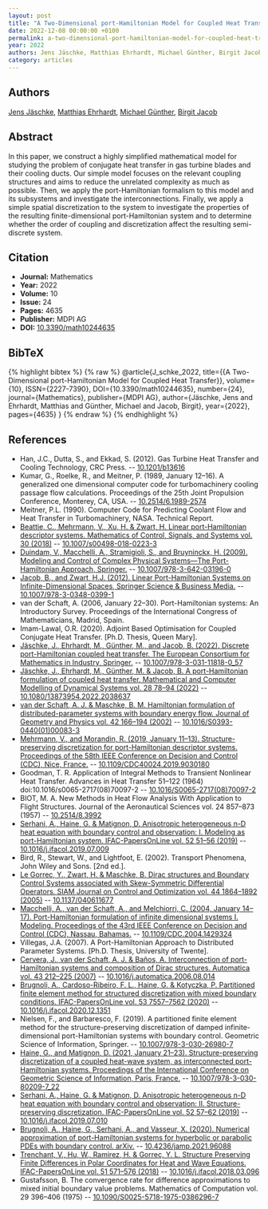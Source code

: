 ```yaml
---
layout: post
title: "A Two-Dimensional port-Hamiltonian Model for Coupled Heat Transfer"
date: 2022-12-08 00:00:00 +0100
permalink: a-two-dimensional-port-hamiltonian-model-for-coupled-heat-transfer
year: 2022
authors: Jens Jäschke, Matthias Ehrhardt, Michael Günther, Birgit Jacob
category: articles
---
```

 
## Authors
[Jens Jäschke](authors/jens-jaschke), [Matthias Ehrhardt](authors/matthias-ehrhardt), [Michael Günther](authors/michael-gunther), [Birgit Jacob](authors/birgit-jacob)
 
## Abstract
In this paper, we construct a highly simplified mathematical model for studying the problem of conjugate heat transfer in gas turbine blades and their cooling ducts. Our simple model focuses on the relevant coupling structures and aims to reduce the unrelated complexity as much as possible. Then, we apply the port-Hamiltonian formalism to this model and its subsystems and investigate the interconnections. Finally, we apply a simple spatial discretization to the system to investigate the properties of the resulting finite-dimensional port-Hamiltonian system and to determine whether the order of coupling and discretization affect the resulting semi-discrete system.
 
## Citation
- **Journal:** Mathematics
- **Year:** 2022
- **Volume:** 10
- **Issue:** 24
- **Pages:** 4635
- **Publisher:** MDPI AG
- **DOI:** [10.3390/math10244635](https://doi.org/10.3390/math10244635)
 
## BibTeX
{% highlight bibtex %}
{% raw %}
@article{J_schke_2022,
  title={{A Two-Dimensional port-Hamiltonian Model for Coupled Heat Transfer}},
  volume={10},
  ISSN={2227-7390},
  DOI={10.3390/math10244635},
  number={24},
  journal={Mathematics},
  publisher={MDPI AG},
  author={Jäschke, Jens and Ehrhardt, Matthias and Günther, Michael and Jacob, Birgit},
  year={2022},
  pages={4635}
}
{% endraw %}
{% endhighlight %}
 
## References
- Han, J.C., Dutta, S., and Ekkad, S. (2012). Gas Turbine Heat Transfer and Cooling Technology, CRC Press. -- [10.1201/b13616](https://doi.org/10.1201/b13616)
- Kumar, G., Roelke, R., and Meitner, P. (1989, January 12–16). A generalized one dimensional computer code for turbomachinery cooling passage flow calculations. Proceedings of the 25th Joint Propulsion Conference, Monterey, CA, USA. -- [10.2514/6.1989-2574](https://doi.org/10.2514/6.1989-2574)
- Meitner, P.L. (1990). Computer Code for Predicting Coolant Flow and Heat Transfer in Turbomachinery, NASA. Technical Report.
- [Beattie, C., Mehrmann, V., Xu, H. & Zwart, H. Linear port-Hamiltonian descriptor systems. Mathematics of Control, Signals, and Systems vol. 30 (2018)](linear-port-hamiltonian-descriptor-systems) -- [10.1007/s00498-018-0223-3](https://doi.org/10.1007/s00498-018-0223-3)
- [Duindam, V., Macchelli, A., Stramigioli, S., and Bruyninckx, H. (2009). Modeling and Control of Complex Physical Systems—The Port-Hamiltonian Approach, Springer.](modeling-and-control-of-complex-physical-systems) -- [10.1007/978-3-642-03196-0](https://doi.org/10.1007/978-3-642-03196-0)
- [Jacob, B., and Zwart, H.J. (2012). Linear Port-Hamiltonian Systems on Infinite-Dimensional Spaces, Springer Science & Business Media.](linear-port-hamiltonian-systems-on-infinite-dimensional-spaces) -- [10.1007/978-3-0348-0399-1](https://doi.org/10.1007/978-3-0348-0399-1)
- van der Schaft, A. (2006, January 22–30). Port-Hamiltonian systems: An Introductory Survey. Proceedings of the International Congress of Mathematicians, Madrid, Spain.
- Imam-Lawal, O.R. (2020). Adjoint Based Optimisation for Coupled Conjugate Heat Transfer. [Ph.D. Thesis, Queen Mary].
- [Jäschke, J., Ehrhardt, M., Günther, M., and Jacob, B. (2022). Discrete port-Hamiltonian coupled heat transfer. The European Consortium for Mathematics in Industry, Springer.](discrete-port-hamiltonian-coupled-heat-transfer) -- [10.1007/978-3-031-11818-0_57](https://doi.org/10.1007/978-3-031-11818-0_57)
- [Jäschke, J., Ehrhardt, M., Günther, M. & Jacob, B. A port-Hamiltonian formulation of coupled heat transfer. Mathematical and Computer Modelling of Dynamical Systems vol. 28 78–94 (2022)](a-port-hamiltonian-formulation-of-coupled-heat-transfer) -- [10.1080/13873954.2022.2038637](https://doi.org/10.1080/13873954.2022.2038637)
- [van der Schaft, A. J. & Maschke, B. M. Hamiltonian formulation of distributed-parameter systems with boundary energy flow. Journal of Geometry and Physics vol. 42 166–194 (2002)](hamiltonian-formulation-of-distributed-parameter-systems-with-boundary-energy-flow) -- [10.1016/S0393-0440(01)00083-3](https://doi.org/10.1016/S0393-0440(01)00083-3)
- [Mehrmann, V., and Morandin, R. (2019, January 11–13). Structure-preserving discretization for port-Hamiltonian descriptor systems. Proceedings of the 58th IEEE Conference on Decision and Control (CDC), Nice, France.](structure-preserving-discretization-for-port-hamiltonian-descriptor-systems) -- [10.1109/CDC40024.2019.9030180](https://doi.org/10.1109/CDC40024.2019.9030180)
- Goodman, T. R. Application of Integral Methods to Transient Nonlinear Heat Transfer. Advances in Heat Transfer 51–122 (1964) doi:10.1016/s0065-2717(08)70097-2 -- [10.1016/S0065-2717(08)70097-2](https://doi.org/10.1016/S0065-2717(08)70097-2)
- BIOT, M. A. New Methods in Heat Flow Analysis With Application to Flight Structures. Journal of the Aeronautical Sciences vol. 24 857–873 (1957) -- [10.2514/8.3992](https://doi.org/10.2514/8.3992)
- [Serhani, A., Haine, G. & Matignon, D. Anisotropic heterogeneous n-D heat equation with boundary control and observation: I. Modeling as port-Hamiltonian system. IFAC-PapersOnLine vol. 52 51–56 (2019)](anisotropic-heterogeneous-n-d-heat-equation-with-boundary-control-and-observation-i-modeling-as-port-hamiltonian-system) -- [10.1016/j.ifacol.2019.07.009](https://doi.org/10.1016/j.ifacol.2019.07.009)
- Bird, R., Stewart, W., and Lightfoot, E. (2002). Transport Phenomena, John Wiley and Sons. [2nd ed.].
- [Le Gorrec, Y., Zwart, H. & Maschke, B. Dirac structures and Boundary Control Systems associated with Skew-Symmetric Differential Operators. SIAM Journal on Control and Optimization vol. 44 1864–1892 (2005)](dirac-structures-and-boundary-control-systems-associated-with-skew-symmetric-differential-operators) -- [10.1137/040611677](https://doi.org/10.1137/040611677)
- [Macchelli, A., van der Schaft, A., and Melchiorri, C. (2004, January 14–17). Port-Hamiltonian formulation of infinite dimensional systems I. Modeling. Proceedings of the 43rd IEEE Conference on Decision and Control (CDC), Nassau, Bahamas.](port-hamiltonian-formulation-of-infinite-dimensional-systems-i-modeling) -- [10.1109/CDC.2004.1429324](https://doi.org/10.1109/CDC.2004.1429324)
- Villegas, J.A. (2007). A Port-Hamiltonian Approach to Distributed Parameter Systems. [Ph.D. Thesis, University of Twente].
- [Cervera, J., van der Schaft, A. J. & Baños, A. Interconnection of port-Hamiltonian systems and composition of Dirac structures. Automatica vol. 43 212–225 (2007)](interconnection-of-port-hamiltonian-systems-and-composition-of-dirac-structures) -- [10.1016/j.automatica.2006.08.014](https://doi.org/10.1016/j.automatica.2006.08.014)
- [Brugnoli, A., Cardoso-Ribeiro, F. L., Haine, G. & Kotyczka, P. Partitioned finite element method for structured discretization with mixed boundary conditions. IFAC-PapersOnLine vol. 53 7557–7562 (2020)](partitioned-finite-element-method-for-structured-discretization-with-mixed-boundary-conditions) -- [10.1016/j.ifacol.2020.12.1351](https://doi.org/10.1016/j.ifacol.2020.12.1351)
- Nielsen, F., and Barbaresco, F. (2019). A partitioned finite element method for the structure-preserving discretization of damped infinite-dimensional port-Hamiltonian systems with boundary control. Geometric Science of Information, Springer. -- [10.1007/978-3-030-26980-7](https://doi.org/10.1007/978-3-030-26980-7)
- [Haine, G., and Matignon, D. (2021, January 21–23). Structure-preserving discretization of a coupled heat-wave system, as interconnected port-Hamiltonian systems. Proceedings of the International Conference on Geometric Science of Information, Paris, France.](structure-preserving-discretization-of-a-coupled-heat-wave-system-as-interconnected-port-hamiltonian-systems) -- [10.1007/978-3-030-80209-7_22](https://doi.org/10.1007/978-3-030-80209-7_22)
- [Serhani, A., Haine, G. & Matignon, D. Anisotropic heterogeneous n-D heat equation with boundary control and observation: II. Structure-preserving discretization. IFAC-PapersOnLine vol. 52 57–62 (2019)](anisotropic-heterogeneous-n-d-heat-equation-with-boundary-control-and-observation-ii-structure-preserving-discretization) -- [10.1016/j.ifacol.2019.07.010](https://doi.org/10.1016/j.ifacol.2019.07.010)
- [Brugnoli, A., Haine, G., Serhani, A., and Vasseur, X. (2020). Numerical approximation of port-Hamiltonian systems for hyperbolic or parabolic PDEs with boundary control. arXiv.](numerical-approximation-of-port-hamiltonian-systems-for-hyperbolic-or-parabolic-pdes-with-boundary-control) -- [10.4236/jamp.2021.96088](https://doi.org/10.4236/jamp.2021.96088)
- [Trenchant, V., Hu, W., Ramirez, H. & Gorrec, Y. L. Structure Preserving Finite Differences in Polar Coordinates for Heat and Wave Equations. IFAC-PapersOnLine vol. 51 571–576 (2018)](structure-preserving-finite-differences-in-polar-coordinates-for-heat-and-wave-equations) -- [10.1016/j.ifacol.2018.03.096](https://doi.org/10.1016/j.ifacol.2018.03.096)
- Gustafsson, B. The convergence rate for difference approximations to mixed initial boundary value problems. Mathematics of Computation vol. 29 396–406 (1975) -- [10.1090/S0025-5718-1975-0386296-7](https://doi.org/10.1090/S0025-5718-1975-0386296-7)

